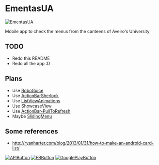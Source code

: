 EmentasUA
=========

![EmentasUA](https://raw.github.com/renato-almeida/EmentasUA/master/images/icon.png)


Mobile app to check the menus from the canteens of Aveiro's University

## TODO

*   Redo this README
*   Redo all the app :D


## Plans

* Use [RoboGuice](https://github.com/roboguice/roboguice)
* Use [ActionBarSherlock](http://actionbarsherlock.com/)
* Use [ListViewAnimations](https://github.com/nhaarman/ListViewAnimations)
* Use [ShowcaseView](https://github.com/Espiandev/ShowcaseView)
* Use [ActionBar-PullToRefresh](https://github.com/chrisbanes/ActionBar-PullToRefresh)
* Maybe [SlidingMenu](https://github.com/jfeinstein10/SlidingMenu)


## Some references
* http://ryanharter.com/blog/2013/01/31/how-to-make-an-android-card-list/


[![APIButton](https://raw.github.com/renato-almeida/EmentasUA/master/images/api.png)](http://api.web.ua.pt/)
[![FBButton](https://raw.github.com/renato-almeida/EmentasUA/master/images/fb.png)](https://www.facebook.com/EmentasUA)
[![GooglePlayButton](https://raw.github.com/renato-almeida/EmentasUA/master/images/GooglePlayButton.png)](https://play.google.com/store/apps/details?id=org.ementasua)

